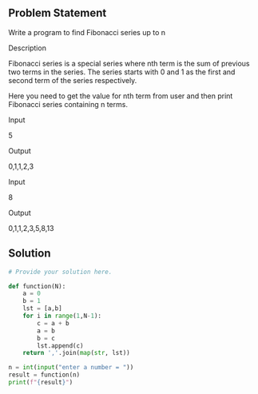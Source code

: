 ## Problem Statement 

Write a program to find Fibonacci series up to n

Description

Fibonacci series is a special series where nth term is the sum of previous two terms in the series. The series starts with 0 and 1 as the first and second term of the series respectively.

Here you need to get the value for nth term from user and then print Fibonacci series containing n terms.

Input

5

Output

0,1,1,2,3

Input

8

Output

0,1,1,2,3,5,8,13

## Solution

```python
# Provide your solution here.

def function(N):
    a = 0
    b = 1
    lst = [a,b]
    for i in range(1,N-1):
        c = a + b
        a = b
        b = c
        lst.append(c)
    return ','.join(map(str, lst))

n = int(input("enter a number = "))
result = function(n)
print(f"{result}")
